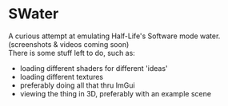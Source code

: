 
# SWater

A curious attempt at emulating Half-Life's Software mode water. (screenshots & videos coming soon)  
There is some stuff left to do, such as:
- loading different shaders for different 'ideas'
- loading different textures
- preferably doing all that thru ImGui
- viewing the thing in 3D, preferably with an example scene
